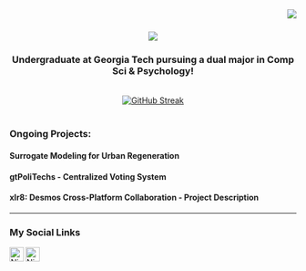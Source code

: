 <img align="right" src="https://visitor-badge.laobi.icu/badge?page_id=nstone213.nstone213" />

<h1 align="center">
    <img src="https://readme-typing-svg.herokuapp.com/?font=Righteous&size=35&center=true&vCenter=true&width=500&height=70&duration=4000&lines=Hi+There!+👋;+I'm+Nicholas+Stone!;" />
</h1>

<h3 align="center">
  Undergraduate at <a href="https://www.gatech.edu" style="text-decoration: none;">Georgia Tech</a> pursuing a dual major in Comp Sci & Psychology!
</h3>

<br/>

<div align="center">
  <a href="https://git.io/streak-stats">
    <img src="https://streak-stats.demolab.com?user=nstone213&theme=dracula&hide_border=true" alt="GitHub Streak" />
  </a>
</div>

<br/>

<h3><strong>Ongoing Projects:</strong></h3>
<h4><a href="https://vip-smur.github.io/" style="text-decoration: none;">Surrogate Modeling for Urban Regeneration</a></h4>
<h4><a href="https://sga-voting-tracker-q631.vercel.app/" style="text-decoration: none;">gtPoliTechs - Centralized Voting System</a></h4>
<h4><a href="http://xlr8.online/user-dashboard" style="text-decoration: none;">xlr8: Desmos Cross-Platform Collaboration</a> - <a href="https://xlr8-summary-website.vercel.app/" style="text-decoration: none;">Project Description</a></h4>

---
### My Social Links

[<img align="left" alt="Nicholas | LinkedIn" width="25px" src="https://cdn-icons-png.flaticon.com/512/174/174857.png"/>][linkedin]
[<img align="left" alt="Nicholas | Instagram" width="25px" src="https://i.pinimg.com/originals/43/85/a5/4385a5479214954fa9fab6f1a778623f.png"/>][instagram]


[linkedin]: https://www.linkedin.com/in/nicholasbaronstone/
[instagram]: https://www.instagram.com/nicholasstone21/
